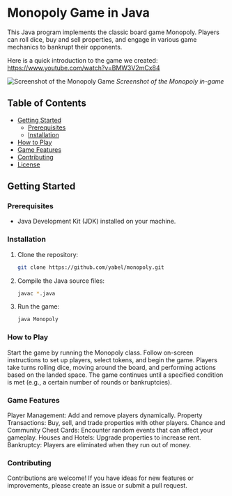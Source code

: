 # Monopoly Game in Java

This Java program implements the classic board game Monopoly. Players can roll dice, buy and sell properties, and engage in various game mechanics to bankrupt their opponents.

Here is a quick introduction to the game we created:
https://www.youtube.com/watch?v=BMW3V2mCx84

![Screenshot of the Monopoly Game](Monopoly/images/monopoly_screenshot.png)
*Screenshot of the Monopoly in-game*

## Table of Contents

- [Getting Started](#getting-started)
  - [Prerequisites](#prerequisites)
  - [Installation](#installation)
- [How to Play](#how-to-play)
- [Game Features](#game-features)
- [Contributing](#contributing)
- [License](#license)

## Getting Started

### Prerequisites

- Java Development Kit (JDK) installed on your machine.

### Installation

1. Clone the repository:

   ```bash
   git clone https://github.com/yabel/monopoly.git
   ```
   
2. Compile the Java source files:

   ```bash
   javac *.java
   ```

3. Run the game:

   ```bash
   java Monopoly
   ```

### How to Play

Start the game by running the Monopoly class.
Follow on-screen instructions to set up players, select tokens, and begin the game.
Players take turns rolling dice, moving around the board, and performing actions based on the landed space.
The game continues until a specified condition is met (e.g., a certain number of rounds or bankruptcies).

### Game Features

Player Management: Add and remove players dynamically.
Property Transactions: Buy, sell, and trade properties with other players.
Chance and Community Chest Cards: Encounter random events that can affect your gameplay.
Houses and Hotels: Upgrade properties to increase rent.
Bankruptcy: Players are eliminated when they run out of money.

### Contributing

Contributions are welcome! If you have ideas for new features or improvements, please create an issue or submit a pull request.
